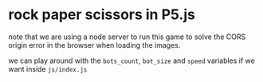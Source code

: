 # rock paper scissors in P5.js

note that we are using a node server to run this game to solve the CORS origin error in the browser when loading the images.

we can play around with the `bots_count`, `bot_size` and `speed` variables if we want inside `js/index.js`